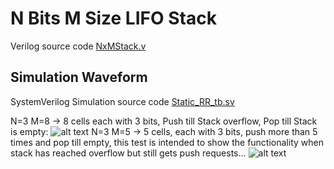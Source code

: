 # N Bits M Size LIFO Stack

Verilog source code [NxMStack.v](https://github.com/ChrisShakkour/Logic-Design-Building-Blocks/blob/main/N-Bit%20M-Width%20Stack/RTL_src/NxMStack.sv)

## Simulation Waveform
SystemVerilog Simulation source code [Static_RR_tb.sv](https://github.com/ChrisShakkour/Logic-Design-Building-Blocks/blob/main/N-Bit%20M-Width%20Stack/Sim_src/NxMStack_tb.sv)

N=3 M=8 -> 8 cells each with 3 bits, Push till Stack overflow, Pop till Stack is empty:
![alt text](https://github.com/ChrisShakkour/Logic-Design-Building-Blocks/blob/main/N-Bit%20M-Width%20Stack/Figures/3x8Stack_waveform.JPG)
N=3 M=5 -> 5 cells, each with 3 bits, push more than 5 times and pop till empty,
this test is intended to show the functionality when stack has reached overflow but still gets push requests... 
![alt text](https://github.com/ChrisShakkour/Logic-Design-Building-Blocks/blob/main/N-Bit%20M-Width%20Stack/Figures/3x5Stack_waveform.JPG)
